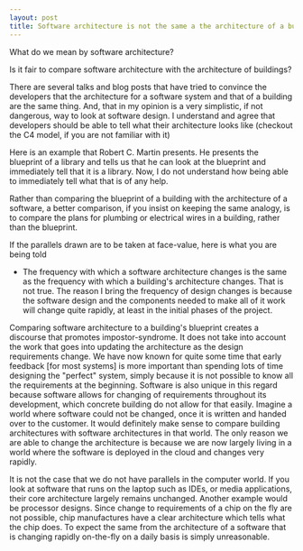 ```yaml
---
layout: post
title: Software architecture is not the same a the architecture of a building
---
```


What do we mean by software architecture?


Is it fair to compare software architecture with the architecture of buildings?

There are several talks and blog posts that have tried to convince the developers that the architecture for a software system and that of a building are the same thing. And, that in my opinion is a very
simplistic, if not dangerous, way to look at software design. I understand and agree that developers should be able to tell what their architecture looks like 
(checkout the C4 model, if you are not familiar with it)

Here is an example that Robert C. Martin presents. He presents the blueprint of a library and tells us that he can look at the blueprint and immediately tell that it is a library. Now, I do not understand
how being able to immediately tell what that is of any help.

Rather than comparing the blueprint of a building with the architecture of a software, a better comparison, if you insist on keeping the same analogy, is to compare the plans for plumbing or electrical wires 
in a building, rather than the blueprint. 


If the parallels drawn are to be taken at face-value, here is what you are being told
* The frequency with which a software architecture changes is the same as the frequency with which a building's architecture changes. That is not true. The reason I bring the frequency of design changes
is because the software design and the components needed to make all of it work will change quite rapidly, at least in the initial phases of the project.


Comparing software architecture to a building's blueprint creates a discourse that promotes impostor-syndrome. It does not take into account the work that goes into updating the architecture as the 
design requirements change. We have now known for quite some time that early feedback [for most systems] is more important than spending lots of time designing the "perfect" system, simply because 
it is not possible to know all the requirements at the beginning. Software is also unique in this regard because software allows for changing of requirements throughout its development, which concrete 
building do not allow for that easily. Imagine a world where software could not be changed, once it is written and handed over to the customer. It would definitely make sense to compare building 
architectures with software architectures in that world. The only reason we are able to change the architecture is because we are now largely living in a world where the software is deployed in the 
cloud and changes very rapidly.

It is not the case that we do not have parallels in the computer world. If you look at software that runs on the laptop such as IDEs, or media applications, their core architecture largely 
remains unchanged. Another example would be processor designs. Since change to requirements of a chip on the fly are not possible, chip manufactures have a clear architecture which tells what the chip
does. To expect the same from the architecture of a software that is changing rapidly on-the-fly on a daily basis is simply unreasonable.
